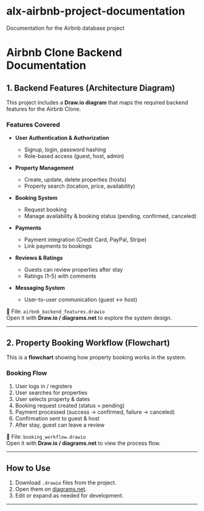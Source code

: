 # alx-airbnb-project-documentation
Documentation for the Airbnb database project

# Airbnb Clone Backend Documentation

## 1. Backend Features (Architecture Diagram)
This project includes a **Draw.io diagram** that maps the required backend features for the Airbnb Clone.

### Features Covered
- **User Authentication & Authorization**  
  - Signup, login, password hashing  
  - Role-based access (guest, host, admin)  

- **Property Management**  
  - Create, update, delete properties (hosts)  
  - Property search (location, price, availability)  

- **Booking System**  
  - Request booking  
  - Manage availability & booking status (pending, confirmed, canceled)  

- **Payments**  
  - Payment integration (Credit Card, PayPal, Stripe)  
  - Link payments to bookings  

- **Reviews & Ratings**  
  - Guests can review properties after stay  
  - Ratings (1–5) with comments  

- **Messaging System**  
  - User-to-user communication (guest ↔ host)  

📂 File: `airbnb_backend_features.drawio`  
Open it with **Draw.io / diagrams.net** to explore the system design.

---

## 2. Property Booking Workflow (Flowchart)
This is a **flowchart** showing how property booking works in the system.

### Booking Flow
1. User logs in / registers  
2. User searches for properties  
3. User selects property & dates  
4. Booking request created (status = pending)  
5. Payment processed (success → confirmed, failure → canceled)  
6. Confirmation sent to guest & host  
7. After stay, guest can leave a review  

📂 File: `booking_workflow.drawio`  
Open it with **Draw.io / diagrams.net** to view the process flow.

---

## How to Use
1. Download `.drawio` files from the project.  
2. Open them on [diagrams.net](https://app.diagrams.net/).  
3. Edit or expand as needed for development.  

---
